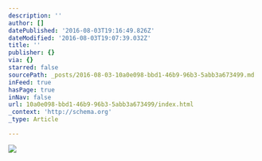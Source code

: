 ```yaml
---
description: ''
author: []
datePublished: '2016-08-03T19:16:49.826Z'
dateModified: '2016-08-03T19:07:39.032Z'
title: ''
publisher: {}
via: {}
starred: false
sourcePath: _posts/2016-08-03-10a0e098-bbd1-46b9-96b3-5abb3a673499.md
inFeed: true
hasPage: true
inNav: false
url: 10a0e098-bbd1-46b9-96b3-5abb3a673499/index.html
_context: 'http://schema.org'
_type: Article

---
```

![](https://the-grid-user-content.s3-us-west-2.amazonaws.com/35c5af0a-b507-4e72-bcaf-04093c14b088.png)